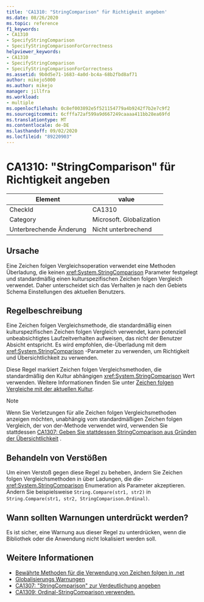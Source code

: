 ```yaml
---
title: 'CA1310: "StringComparison" für Richtigkeit angeben'
ms.date: 08/26/2020
ms.topic: reference
f1_keywords:
- CA1310
- SpecifyStringComparison
- SpecifyStringComparisonForCorrectness
helpviewer_keywords:
- CA1310
- SpecifyStringComparison
- SpecifyStringComparisonForCorrectness
ms.assetid: 9b0d5e71-1683-4a0d-bc4a-68b2fbd8af71
author: mikejo5000
ms.author: mikejo
manager: jillfra
ms.workload:
- multiple
ms.openlocfilehash: 0c8ef003892e5f521154779a4b9242f7b2e7c9f2
ms.sourcegitcommit: 6cfffa72af599a9d667249caaaa411bb28ea69fd
ms.translationtype: MT
ms.contentlocale: de-DE
ms.lasthandoff: 09/02/2020
ms.locfileid: "89220903"
---
```

# <a name="ca1310-specify-stringcomparison-for-correctness"></a>CA1310: "StringComparison" für Richtigkeit angeben

|Element|value|
|-|-|
|CheckId|CA1310|
|Category|Microsoft. Globalization|
|Unterbrechende Änderung|Nicht unterbrechend|

## <a name="cause"></a>Ursache
Eine Zeichen folgen Vergleichsoperation verwendet eine Methoden Überladung, die keinen <xref:System.StringComparison> Parameter festgelegt und standardmäßig einen kulturspezifischen Zeichen folgen Vergleich verwendet. Daher unterscheidet sich das Verhalten je nach den Gebiets Schema Einstellungen des aktuellen Benutzers.

## <a name="rule-description"></a>Regelbeschreibung
Eine Zeichen folgen Vergleichsmethode, die standardmäßig einen kulturspezifischen Zeichen folgen Vergleich verwendet, kann potenziell unbeabsichtigtes Laufzeitverhalten aufweisen, das nicht der Benutzer Absicht entspricht. Es wird empfohlen, die-Überladung mit dem <xref:System.StringComparison> -Parameter zu verwenden, um Richtigkeit und Übersichtlichkeit zu verwenden.

Diese Regel markiert Zeichen folgen Vergleichsmethoden, die standardmäßig den Kultur abhängigen <xref:System.StringComparison> Wert verwenden. Weitere Informationen finden Sie unter [Zeichen folgen Vergleiche mit der aktuellen Kultur](/dotnet/standard/base-types/best-practices-strings#string-comparisons-that-use-the-current-culture).

> [!NOTE]
> Wenn Sie Verletzungen für alle Zeichen folgen Vergleichsmethoden anzeigen möchten, unabhängig vom standardmäßigen Zeichen folgen Vergleich, der von der-Methode verwendet wird, verwenden Sie stattdessen [CA1307: Geben Sie stattdessen StringComparison aus Gründen der Übersichtlichkeit](ca1307.md) .

## <a name="how-to-fix-violations"></a>Behandeln von Verstößen
Um einen Verstoß gegen diese Regel zu beheben, ändern Sie Zeichen folgen Vergleichsmethoden in über Ladungen, die die- <xref:System.StringComparison> Enumeration als Parameter akzeptieren. Ändern Sie beispielsweise `String.Compare(str1, str2)` in `String.Compare(str1, str2, StringComparison.Ordinal)`.

## <a name="when-to-suppress-warnings"></a>Wann sollten Warnungen unterdrückt werden?
Es ist sicher, eine Warnung aus dieser Regel zu unterdrücken, wenn die Bibliothek oder die Anwendung nicht lokalisiert werden soll.

## <a name="see-also"></a>Weitere Informationen

- [Bewährte Methoden für die Verwendung von Zeichen folgen in .net](/dotnet/standard/base-types/best-practices-strings)
- [Globalisierungs Warnungen](globalization-warnings.md)
- [CA1307: "StringComparison" zur Verdeutlichung angeben](ca1307.md)
- [CA1309: Ordinal-StringComparison verwenden.](ca1309.md)
